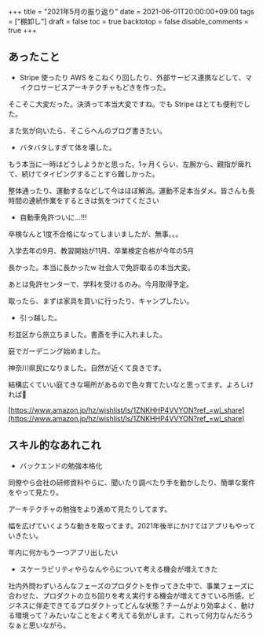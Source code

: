 +++
title = "2021年5月の振り返り"
date = 2021-06-01T20:00:00+09:00
tags = ["棚卸し"]
draft = false
toc = true
backtotop = false
disable_comments = true
+++

## あったこと

- Stripe 使ったり AWS をこねくり回したり、外部サービス連携などして、マイクロサービスアーキテクチャもどきを作った。

そこそこ大変だった。決済って本当大変ですね。でも Stripe はとても便利でした。

また気が向いたら、そこらへんのブログ書きたい。

- バタバタしすぎて体を壊した。

もう本当に一時はどうしようかと思った。1ヶ月くらい、左腕から、親指が痺れて、続けてタイピングすることすら難しかった。

整体通ったり、運動するなどして今はほぼ解消。運動不足本当ダメ。皆さんも長時間の連続作業をするときは気をつけてください

- 自動車免許ついに...!!!

卒検なんと1度不合格になってしまいましたが、無事。。。

入学去年の9月、教習開始が11月、卒業検定合格が今年の5月

長かった。本当に長かったw 社会人で免許取るの本当大変。

あとは免許センターで、学科を受けるのみ。今月取得予定。

取ったら、まずは家具を買いに行ったり、キャンプしたい。

- 引っ越した。

杉並区から旅立ちました。書斎を手に入れました。

庭でガーデニング始めました。

神奈川県民になりました。自然が近くて良きです。

結構広くていい庭てきな場所があるので色々育てたいなと思ってます。よろしければ🙏

[https://www.amazon.jp/hz/wishlist/ls/1ZNKHHP4VVYON?ref_=wl_share](https://www.amazon.jp/hz/wishlist/ls/1ZNKHHP4VVYON?ref_=wl_share)

## スキル的なあれこれ

- バックエンドの勉強本格化

同僚やら会社の研修資料やらに、聞いたり調べたり手を動かしたり、簡単な案件をやって見たり。

アーキテクチャの勉強をより進めて見たりしてます。

幅を広げていくような動きを取ってます。2021年後半にかけてはアプリもやっていきたい。

年内に何かもう一つアプリ出したい

- スケーラビリティやらなんやらについて考える機会が増えてきた

社内外問わずいろんなフェーズのプロダクトを作ってきた中で、事業フェーズに合わせた、プロダクトの立ち回りを考え実行する機会が増えてきている所感。ビジネスに伴走できてるプロダクトってどんな状態？チームがより効率よく、動ける環境って？みたいなことをよく考えてる気がします。これって何力なんだろうなぁと思いながら。
